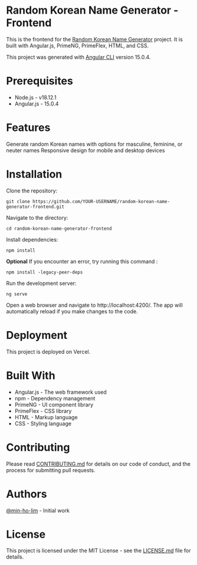 # Random Korean Name Generator - Frontend

This is the frontend for the [Random Korean Name Generator](https://korean-name-generator-frontend.vercel.app/) project. It is built with Angular.js, PrimeNG, PrimeFlex, HTML, and CSS.

This project was generated with [Angular CLI](https://github.com/angular/angular-cli) version 15.0.4.

# Prerequisites

- Node.js - v18.12.1
- Angular.js - 15.0.4

# Features

Generate random Korean names with options for masculine, feminine, or neuter names
Responsive design for mobile and desktop devices

# Installation

Clone the repository:

```
git clone https://github.com/YOUR-USERNAME/random-korean-name-generator-frontend.git
```

Navigate to the directory:

```
cd random-korean-name-generator-frontend
```

Install dependencies:

```
npm install
```

**Optional** If you encounter an error, try running this command :

```
npm install -legacy-peer-deps
```

Run the development server:

```
ng serve
```

Open a web browser and navigate to http://localhost:4200/. The app will automatically reload if you make changes to the code.

# Deployment

This project is deployed on Vercel.

# Built With

- Angular.js - The web framework used
- npm - Dependency management
- PrimeNG - UI component library
- PrimeFlex - CSS library
- HTML - Markup language
- CSS - Styling language

# Contributing

Please read [CONTRIBUTING.md](NotAddedYet) for details on our code of conduct, and the process for submitting pull requests.

# Authors

[@min-ho-lim](https://github.com/Min-Ho-Lim) - Initial work

# License

This project is licensed under the MIT License - see the [LICENSE.md](LICENSE) file for details.
